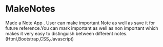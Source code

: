 # MakeNotes
Made a Note App . User can make important Note as well as save it for future reference.You can mark important as well as non important which makes it very easy to distinguish between different notes.(Html,Bootstrap,CSS,Javascript)
